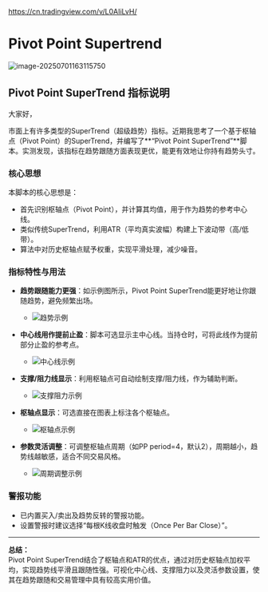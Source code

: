 https://cn.tradingview.com/v/L0AIiLvH/

# Pivot Point Supertrend

![image-20250701163115750](https://pkuxiaohou.oss-cn-beijing.aliyuncs.com/img/202507011631821.png)

## Pivot Point SuperTrend 指标说明

大家好，

市面上有许多类型的SuperTrend（超级趋势）指标。近期我思考了一个基于枢轴点（Pivot Point）的SuperTrend，并编写了**“Pivot Point SuperTrend”**脚本。实测发现，该指标在趋势跟随方面表现更优，能更有效地让你持有趋势头寸。

### 核心思想

本脚本的核心思想是：  
- 首先识别枢轴点（Pivot Point），并计算其均值，用于作为趋势的参考中心线。
- 类似传统SuperTrend，利用ATR（平均真实波幅）构建上下波动带（高/低带）。
- 算法中对历史枢轴点赋予权重，实现平滑处理，减少噪音。

### 指标特性与用法

- **趋势跟随能力更强**：如示例图所示，Pivot Point SuperTrend能更好地让你跟随趋势，避免频繁出场。
  - ![趋势示例](https://www.tradingview.com/x/Ht07v5K2/)

- **中心线用作提前止盈**：脚本可选显示主中心线。当持仓时，可将此线作为提前部分止盈的参考点。
  - ![中心线示例](https://www.tradingview.com/x/9m2Q4Caf/)

- **支撑/阻力线显示**：利用枢轴点可自动绘制支撑/阻力线，作为辅助判断。
  - ![支撑阻力示例](https://www.tradingview.com/x/l5nmuf35/)

- **枢轴点显示**：可选直接在图表上标注各个枢轴点。
  - ![枢轴点示例](https://www.tradingview.com/x/HnEY5aJD/)

- **参数灵活调整**：可调整枢轴点周期（如PP period=4，默认2），周期越小，趋势线越敏感，适合不同交易风格。
  - ![周期调整示例](https://www.tradingview.com/x/hqRkAj9N/)

### 警报功能

- 已内置买入/卖出及趋势反转的警报功能。
- 设置警报时建议选择“每根K线收盘时触发（Once Per Bar Close）”。

---

**总结：**  
Pivot Point SuperTrend结合了枢轴点和ATR的优点，通过对历史枢轴点加权平均，实现趋势线平滑且跟随性强。可视化中心线、支撑阻力以及灵活参数设置，使其在趋势跟随和交易管理中具有较高实用价值。
